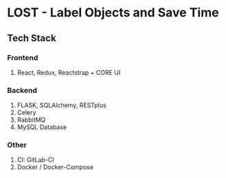 # LOST - Label Objects and Save Time

## Tech Stack

### Frontend
1. React, Redux, Reactstrap + CORE UI

### Backend
1. FLASK, SQLAlchemy, RESTplus
2. Celery
3. RabbitMQ
4. MySQL Database

### Other
1. CI: GitLab-CI
2. Docker / Docker-Compose  
